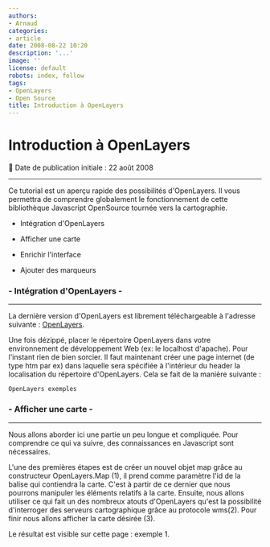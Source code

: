 ```yaml
---
authors:
- Arnaud
categories:
- article
date: 2008-08-22 10:20
description: '...'
image: ''
license: default
robots: index, follow
tags:
- OpenLayers
- Open Source
title: Introduction à OpenLayers
---
```


# Introduction à OpenLayers


:calendar: Date de publication initiale : 22 août 2008


----

Ce tutorial est un aperçu rapide des possibilités d'OpenLayers. Il vous permettra de comprendre globalement le fonctionnement de cette bibliothèque Javascript OpenSource tournée vers la cartographie.


- Intégration d'OpenLayers  

- Afficher une carte  

- Enrichir l'interface  

- Ajouter des marqueurs


### - Intégration d'OpenLayers -




---


La dernière version d'OpenLayers est librement téléchargeable à l'adresse suivante : [OpenLayers](http://trac.openlayers.org/wiki/HowToDownload).


Une fois dézippé, placer le répertoire OpenLayers dans votre environnement de développement Web (ex: le localhost d'apache). Pour l'instant rien de bien sorcier. Il faut maintenant créer une page internet (de type htm par ex) dans laquelle sera spécifiée à l'intérieur du header la localisation du répertoire d'OpenLayers. Cela se fait de la manière suivante :


`OpenLayers exemples`








### - Afficher une carte -




---


Nous allons aborder ici une partie un peu longue et compliquée. Pour comprendre ce qui va suivre, des connaissances en Javascript sont nécessaires.


L'une des premières étapes est de créer un nouvel objet map grâce au constructeur OpenLayers.Map (1), il prend comme paramètre l'id de la balise qui contiendra la carte. C'est à partir de ce dernier que nous pourrons manipuler les éléments relatifs à la carte. Ensuite, nous allons utiliser ce qui fait un des nombreux atouts d'OpenLayers qu'est la possibilité d'interroger des serveurs cartographique grâce au protocole wms(2). Pour finir nous allons afficher la carte désirée (3).


Le résultat est visible sur cette page : exemple 1.




<script type="text/javascript">
function init() {
var map, ol\_wms; // (1) instanciation du constructeur
map = new OpenLayers.Map('map');
// (2) Choix des couches
var ol\_wms = new OpenLayers.Layer.WMS( "OpenLayers WMS","http://labs.metacarta.com/wms/vmap0?", {layers: 'basic'});
// (3) ajout des couches a la carte
map.addLayers([ol\_wms]);
//On zoom au max
map.zoomToMaxExtent();;
}












----

## Auteur

![Portait de Arnaud](){: .img-rdp-news-thumb }
**Arnaud**
